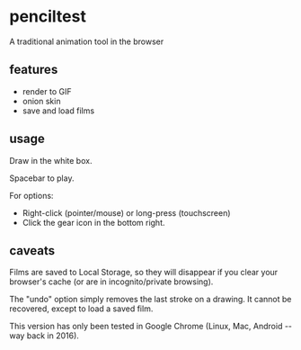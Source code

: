 # penciltest

A traditional animation tool in the browser

## features

- render to GIF
- onion skin
- save and load films

## usage

Draw in the white box.

Spacebar to play.

For options:
- Right-click (pointer/mouse) or long-press (touchscreen)
- Click the gear icon in the bottom right.

## caveats

Films are saved to Local Storage, so they will disappear if you clear your
browser's cache (or are in incognito/private browsing).

The "undo" option simply removes the last stroke on a drawing. It cannot be
recovered, except to load a saved film.

This version has only been tested in Google Chrome (Linux, Mac, Android -- way back in 2016).

